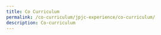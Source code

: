 ```yaml
---
title: Co Curriculum
permalink: /co-curriculum/jpjc-experience/co-curriculum/
description: Co-curriculum
---
```






